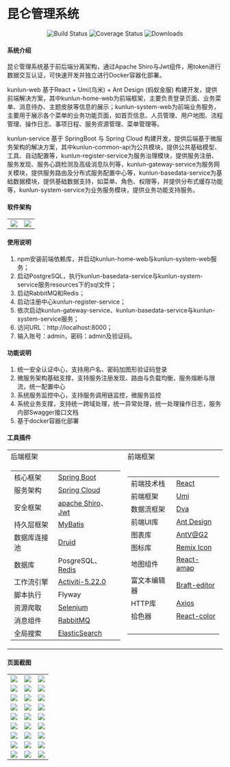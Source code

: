 # 昆仑管理系统

<p align="center"> 
    <img src="https://img.shields.io/circleci/project/vuejs/vue/dev.svg" alt="Build Status">
    <img src="https://img.shields.io/badge/Spring%20Cloud-Greenwich.SR5-blue.svg" alt="Coverage Status">
    <img src="https://img.shields.io/badge/Spring%20Boot-2.1.7.RELEASE-blue.svg" alt="Downloads">
</p>

#### 系统介绍
昆仑管理系统基于前后端分离架构，通过Apache Shiro与Jwt组件，用token进行数据交互认证，可快速开发并独立进行Docker容器化部署。

kunlun-web 基于React + Umi(乌米) + Ant Design (蚂蚁金服) 构建开发，提供前端解决方案，其中kunlun-home-web为前端框架，主要负责登录页面、业务菜单、消息待办、主题皮肤等信息的展示；kunlun-system-web为前端业务服务，主要用于展示各个菜单的业务功能页面，如首页信息、人员管理、用户地图、流程管理、操作日志、事项日程、服务资源管理、菜单管理等。

kunlun-service 基于 SpringBoot 与 Spring Cloud 构建开发，提供后端基于微服务架构的解决方案，其中kunlun-common-api为公共模块，提供公共基础模型、工具、自动配置等，kunlun-register-service为服务治理模块，提供服务注册、服务发现、服务心跳检测及高级消息队列等，kunlun-gateway-service为服务网关模块，提供服务路由及分布式服务配置中心等，kunlun-basedata-service为基础数据模块，提供基础数据支持，如菜单、角色、权限等，并提供分布式缓存功能等，kunlun-system-service为业务服务模块，提供业务功能支持服务。


#### 软件架构
<table>
    <tr>
        <td><img src="https://images.gitee.com/uploads/images/2020/0411/165451_44bb82b5_1894302.png"/></td>
        <td><img src="https://images.gitee.com/uploads/images/2020/0411/165543_a617076b_1894302.png"/></td>
    </tr>
</table>


#### 使用说明

1.  npm安装前端依赖库，并启动kunlun-home-web与kunlun-system-web服务；
2.  启动PostgreSQL，执行kunlun-basedata-service与kunlun-system-service服务resources下的sql文件；
3.  启动RabbitMQ和Redis；
4.  启动注册中心kunlun-register-service；
5.  依次启动kunlun-gateway-service、kunlun-basedata-service与kunlun-system-service服务；
6.  访问URL：http://localhost:8000；
7.  输入账号：admin，密码：admin及验证码。


#### 功能说明

1.  统一安全认证中心，支持用户名、密码加图形验证码登录
2.  微服务架构基础支撑，支持服务注册发现、路由与负载均衡，服务熔断与限流，统一配置中心
3.  系统服务监控中心，支持服务调用链监控，微服务监控
4.  系统业务支撑，支持统一跨域处理，统一异常处理，统一处理操作日志，服务内部Swagger接口文档
5.  基于docker容器化部署


#### 工具插件

<table>
    <tr>
        <td>后端框架</td>
        <td>前端框架</td>
    </tr>
    <tr>
        <td>
            <table>
                <tr>
                    <td>核心框架</td>
                    <td><a target = "_blank" href="https://spring.io/projects/spring-boot">Spring Boot</a></td>
                </tr>
                <tr>
                    <td>服务架构</td>
                    <td><a target = "_blank" href="https://spring.io/projects/spring-cloud">Spring Cloud</a></td>
                </tr>
                <tr>
                    <td>安全框架</td>
                    <td><a target = "_blank" href="http://shiro.apache.org/">apache Shiro</a>、<a target = "_blank" href={"https://jwt.io/"}>Jwt</a></td>
                </tr>
                <tr>
                    <td>持久层框架</td>
                    <td><a target = "_blank" href="http://www.mybatis.org/mybatis-3/zh/index.html">MyBatis</a></td>
                </tr>
                <tr>
                    <td>数据库连接池</td>
                    <td><a target = "_blank" href="https://github.com/alibaba/druid">Druid</a></td>
                </tr>
                <tr>
                    <td>数据库</td>
                    <td>PosgreSQL、<a target = "_blank" href="https://redis.io/">Redis</a></td>
                </tr>
                <tr>
                    <td>工作流引擎</td>
                    <td><a target = "_blank" href="https://www.activiti.org/documentation">Activiti-5.22.0</a></td>
                </tr>
                <tr>
                    <td>脚本执行</td>
                    <td>Flyway</td>
                </tr>
                <tr>
                    <td>资源爬取</td>
                    <td><a target = "_blank" href="https://www.selenium.dev/">Selenium</a></td>
                </tr>
                <tr>
                    <td>消息组件</td>
                    <td><a target = "_blank" href="https://www.rabbitmq.com/">RabbitMQ</a></td>
                </tr>
                <tr>
                    <td>全局搜索</td>
                    <td><a target = "_blank" href="https://www.elastic.co/">ElasticSearch</a></td>
                </tr>
            </table>
        </td>
        <td>
            <table>
                <tr>
                    <td>前端技术栈</td>
                    <td><a target = "_blank" href="https://github.com/facebook/react">React</a></td>
                </tr>
                <tr>
                    <td>前端框架</td>
                    <td><a target = "_blank" href="https://umijs.org/">Umi</a></td>
                </tr>
                <tr>
                    <td>数据流框架</td>
                    <td><a target = "_blank" href="https://dvajs.com/guide/">Dva</a></td>
                </tr>
                <tr>
                    <td>前端UI库</td>
                    <td><a target = "_blank" href="https://ant.design/index-cn">Ant Design</a></td>
                </tr>
                <tr>
                    <td>图表库</td>
                    <td><a target = "_blank" href="https://antv.alipay.com/zh-cn/index.html">AntV@G2</a></td>
                </tr>
                <tr>
                    <td>图标库</td>
                    <td><a target = "_blank" href="https://remixicon.com/">Remix Icon</a></td>
                </tr>
                <tr>
                    <td>地图组件</td>
                    <td><a target = "_blank" href="https://github.com/ElemeFE/react-amap">React-amap</a></td>
                </tr>
                <tr>
                    <td>富文本编辑器</td>
                    <td><a target = "_blank" href="https://braft.margox.cn/">Braft-editor</a></td>
                </tr>
                <tr>
                    <td>HTTP库</td>
                    <td><a target = "_blank" href="http://www.axios-js.com/">Axios</a></td>
                </tr>
                <tr>
                    <td>拾色器</td>
                    <td><a target = "_blank" href="http://casesandberg.github.io/react-color/">React-color</a></td>
                </tr>
                <tr>
                    <td>&nbsp;</td>
                    <td>&nbsp;</td>
                </tr>
            </table>
        </td>
    </tr>
</table>


#### 页面截图

<table>
    <tr>
        <td><img src="https://images.gitee.com/uploads/images/2020/0519/152135_716ae863_1894302.png"/></td>
        <td><img src="https://images.gitee.com/uploads/images/2020/0519/152155_14ac505e_1894302.png"/></td>
        <td><img src="https://images.gitee.com/uploads/images/2020/0519/152202_da0038d4_1894302.png"/></td>
    </tr>
    <tr>
        <td><img src="https://images.gitee.com/uploads/images/2020/0519/152211_111ac69f_1894302.png"/></td>
	<td><img src="https://images.gitee.com/uploads/images/2020/0519/152218_6520a194_1894302.png"/></td>
        <td><img src="https://images.gitee.com/uploads/images/2020/0519/152230_a46a2892_1894302.png"/></td>
    </tr>
    <tr>
        <td><img src="https://images.gitee.com/uploads/images/2020/0519/152238_5a7f8254_1894302.png"/></td>
        <td><img src="https://images.gitee.com/uploads/images/2020/0519/152246_b7e41e71_1894302.png"/></td>
	<td><img src="https://images.gitee.com/uploads/images/2020/0519/152309_043548b1_1894302.png"/></td>
    </tr>
    <tr>
        <td><img src="https://images.gitee.com/uploads/images/2020/0519/152650_bfc4269e_1894302.png"/></td>
	<td><img src="https://images.gitee.com/uploads/images/2020/0519/152658_4980a1cb_1894302.png"/></td>
        <td><img src="https://images.gitee.com/uploads/images/2020/0519/152706_2f111bab_1894302.png"/></td>
    </tr>
    <tr>
        <td><img src="https://images.gitee.com/uploads/images/2020/0519/152753_8e4ad63b_1894302.png"/></td>
        <td><img src="https://images.gitee.com/uploads/images/2020/0519/152801_9f9d6d17_1894302.png"/></td>
	<td><img src="https://images.gitee.com/uploads/images/2020/0519/152809_852a1cfe_1894302.png"/></td>
    </tr>
    <tr>
        <td><img src="https://images.gitee.com/uploads/images/2020/0519/152818_7cb1053d_1894302.png"/></td>
	<td><img src="https://images.gitee.com/uploads/images/2020/0519/152827_17f5d565_1894302.png"/></td>
        <td><img src="https://images.gitee.com/uploads/images/2020/0519/152835_a1d03494_1894302.png"/></td>
    </tr>
    <tr>
        <td><img src="https://images.gitee.com/uploads/images/2020/0519/152851_65fb3969_1894302.png"/></td>
        <td><img src="https://images.gitee.com/uploads/images/2020/0519/152901_c5345e42_1894302.png"/></td>
	<td><img src="https://images.gitee.com/uploads/images/2020/0519/152923_83532d5e_1894302.png"/></td>
    </tr>
    <tr>
        <td><img src="https://images.gitee.com/uploads/images/2020/0519/152932_fbed524a_1894302.png"/></td>
	<td><img src="https://images.gitee.com/uploads/images/2020/0519/152951_026619ce_1894302.png"/></td>
        <td><img src="https://images.gitee.com/uploads/images/2020/0519/152958_87b1ede5_1894302.png"/></td>
    </tr>
    <tr>
        <td><img src="https://images.gitee.com/uploads/images/2020/0519/153015_38279fa1_1894302.png"/></td>
        <td><img src="https://images.gitee.com/uploads/images/2020/0519/153023_b861971a_1894302.png"/></td>
        <td><img src="https://images.gitee.com/uploads/images/2020/0519/160042_d9fa0b7b_1894302.png"/></td>
    </tr>
</table>
